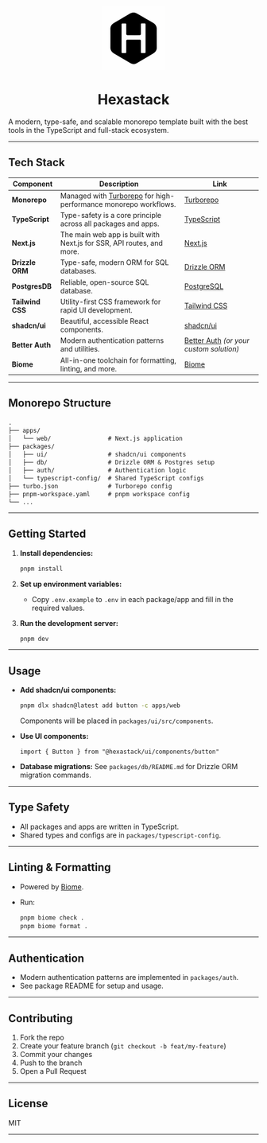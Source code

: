 <div align="center">
  <img src="./logo.png" alt="Hexastack Logo" width="128" height="128">

# Hexastack

</div>

A modern, type-safe, and scalable monorepo template built with the best tools in the TypeScript and full-stack ecosystem.

---

## Tech Stack

| Component         | Description                                                                                  | Link                                                                                  |
|-------------------|----------------------------------------------------------------------------------------------|---------------------------------------------------------------------------------------|
| **Monorepo**      | Managed with [Turborepo](https://turbo.build/repo) for high-performance monorepo workflows.  | [Turborepo](https://turbo.build/repo)                                                 |
| **TypeScript**    | Type-safety is a core principle across all packages and apps.                                | [TypeScript](https://www.typescriptlang.org/)                                         |
| **Next.js**       | The main web app is built with Next.js for SSR, API routes, and more.                        | [Next.js](https://nextjs.org/)                                                        |
| **Drizzle ORM**   | Type-safe, modern ORM for SQL databases.                                                     | [Drizzle ORM](https://orm.drizzle.team/)                                              |
| **PostgresDB**    | Reliable, open-source SQL database.                                                          | [PostgreSQL](https://www.postgresql.org/)                                             |
| **Tailwind CSS**  | Utility-first CSS framework for rapid UI development.                                        | [Tailwind CSS](https://tailwindcss.com/)                                              |
| **shadcn/ui**     | Beautiful, accessible React components.                                                      | [shadcn/ui](https://ui.shadcn.com/)                                                   |
| **Better Auth**   | Modern authentication patterns and utilities.                                                | [Better Auth](https://github.com/nextauthjs/next-auth) *(or your custom solution)*    |
| **Biome**         | All-in-one toolchain for formatting, linting, and more.                                      | [Biome](https://biomejs.dev/)                                                         |

---

## Monorepo Structure

```
.
├── apps/
│   └── web/                # Next.js application
├── packages/
│   ├── ui/                 # shadcn/ui components
│   ├── db/                 # Drizzle ORM & Postgres setup
│   ├── auth/               # Authentication logic
│   └── typescript-config/  # Shared TypeScript configs
├── turbo.json              # Turborepo config
├── pnpm-workspace.yaml     # pnpm workspace config
└── ...
```

---

## Getting Started

1. **Install dependencies:**

   ```bash
   pnpm install
   ```

2. **Set up environment variables:**
   - Copy `.env.example` to `.env` in each package/app and fill in the required values.

3. **Run the development server:**

   ```bash
   pnpm dev
   ```

---

## Usage

- **Add shadcn/ui components:**

  ```bash
  pnpm dlx shadcn@latest add button -c apps/web
  ```

  Components will be placed in `packages/ui/src/components`.

- **Use UI components:**

  ```tsx
  import { Button } from "@hexastack/ui/components/button"
  ```

- **Database migrations:**
  See `packages/db/README.md` for Drizzle ORM migration commands.

---

## Type Safety

- All packages and apps are written in TypeScript.
- Shared types and configs are in `packages/typescript-config`.

---

## Linting & Formatting

- Powered by [Biome](https://biomejs.dev/).
- Run:

  ```bash
  pnpm biome check .
  pnpm biome format .
  ```

---

## Authentication

- Modern authentication patterns are implemented in `packages/auth`.
- See package README for setup and usage.

---

## Contributing

1. Fork the repo
2. Create your feature branch (`git checkout -b feat/my-feature`)
3. Commit your changes
4. Push to the branch
5. Open a Pull Request

---

## License

MIT

---
